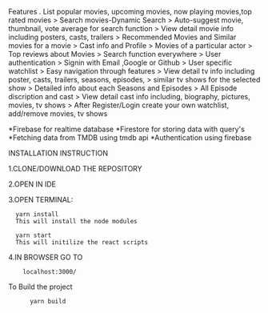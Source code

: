 Features
      . List popular movies, upcoming movies, now playing movies,top rated movies
      > Search movies-Dynamic Search
      > Auto-suggest movie, thumbnail, vote average for search function
      > View detail movie info including posters, casts, trailers
      > Recommended Movies and Similar movies for a movie
      > Cast info and Profile
      > Movies of a particular actor
      > Top reviews about Movies
      > Search function everywhere
      > User authentication
      > Signin with Email ,Google or Github
      > User specific watchlist
      > Easy navigation through features
      > View detail tv info including poster, casts, trailers, seasons, episodes,
      > similar tv shows for the selected show
      > Detailed info about each Seasons and Episodes
      > All Episode discription and cast
      > View detail cast info including, biography, pictures, movies, tv shows
      > After Register/Login create your own watchlist, add/remove movies, tv shows

  *Firebase for realtime database
  *Firestore for storing data with query's 
  *Fetching data from TMDB using tmdb api
  *Authentication using firebase
  

INSTALLATION INSTRUCTION

1.CLONE/DOWNLOAD THE REPOSITORY

2.OPEN IN IDE

3.OPEN TERMINAL:

  
      yarn install
      This will install the node modules
      
      yarn start
      This will initilize the react scripts
      
4.IN BROWSER GO TO
        
        localhost:3000/
        
   To Build the project
          
          yarn build
  
  

